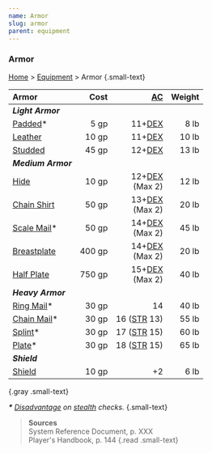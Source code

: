 ```yaml
---
name: Armor
slug: armor
parent: equipment
---
```

### Armor
[Home](dm-operations-center) > [Equipment](equipment) > Armor {.small-text}

| Armor                                  | Cost   | [AC](armor-class)                | Weight   |
| :------------------------------------- | -----: | -------------------------------: | -------: |
| ***Light Armor***                                                                          ||||
| [Padded](/item/padded-armor)*          |   5 gp |              11+[DEX](dexterity) |     8 lb |
| [Leather](/item/leather-armor)         |  10 gp |              11+[DEX](dexterity) |    10 lb |
| [Studded](/item/studded-leather-armor) |  45 gp |              12+[DEX](dexterity) |    13 lb |
| ***Medium Armor***                                                                         ||||
| [Hide](/item/hide-armor)               |  10 gp | 12+[DEX](dexterity)<br/> (Max 2) |    12 lb |
| [Chain Shirt](/item/chain-shirt)       |  50 gp | 13+[DEX](dexterity)<br/> (Max 2) |    20 lb |
| [Scale Mail](/item/scale-mail)*        |  50 gp | 14+[DEX](dexterity)<br/> (Max 2) |    45 lb |
| [Breastplate](/item/breastplate)       | 400 gp | 14+[DEX](dexterity)<br/> (Max 2) |    20 lb |
| [Half Plate](/item/half-plate)         | 750 gp | 15+[DEX](dexterity)<br/> (Max 2) |    40 lb |
| ***Heavy Armor***                                                                          ||||
| [Ring Mail](/item/ring-mail)*          |  30 gp |                               14 |    40 lb |
| [Chain Mail](/item/chain-mail)*        |  30 gp |          16 ([STR](strength) 13) |    55 lb |
| [Splint](/item/splint)*                |  30 gp |          17 ([STR](strength) 15) |    60 lb |
| [Plate](/item/plate)*                  |  30 gp |          18 ([STR](strength) 15) |    65 lb |
| ***Shield***                                                                               ||||
| [Shield](/item/shield)                 |  10 gp |                               +2 |     6 lb |
{.gray .small-text}

***\*** [Disadvantage](advantage-and-disadvantage) on [stealth](stealth) checks.* {.small-text}

> **Sources** <br/>
> System Reference Document, p. XXX<br/>
> Player's Handbook, p. 144
{.read .small-text}